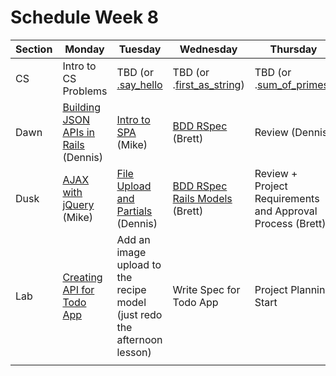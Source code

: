 # Schedule Week 8

| Section |                                                   Monday                                                  |                                                         Tuesday                                                          |                                                               Wednesday                                                               |                                                              Thursday                                                             |                         Friday                        |
|---------|-----------------------------------------------------------------------------------------------------------|--------------------------------------------------------------------------------------------------------------------------|---------------------------------------------------------------------------------------------------------------------------------------|-----------------------------------------------------------------------------------------------------------------------------------|-------------------------------------------------------|
| CS      | Intro to CS Problems                                                                                      | TBD (or [.say_hello](https://github.com/Curriculum-Resources/curriculum/blob/master/problem_solving/medium/say_hello.rb) | TBD (or .[first_as_string](https://github.com/Curriculum-Resources/curriculum/blob/master/problem_solving/medium/first_as_string.rb)) | TBD (or .[sum_of_primes](https://github.com/Curriculum-Resources/curriculum/blob/master/problem_solving/medium/sum_of_primes.rb)) | Collaborating with Git                                |
| Dawn    | [Building JSON APIs in Rails](../lectures/week-08/_1_monday/README.md) (Dennis)                           | [Intro to SPA](https://github.com/sf-wdi-17/notes/tree/master/lectures/week-08/_2_tuesday/dawn) (Mike)                   | [BDD RSpec](../lectures/week-08/_3_wednesday/dawn/README.md) (Brett)                                                                  | Review (Dennis)                                                                                                                   | Proj. Mgmt.: Wireframing, MVPs and Milestones (Brett) |
| Dusk    | [AJAX with jQuery](https://github.com/sf-wdi-17/notes/tree/master/lectures/week-08/_1_monday/dusk) (Mike) | [File Upload and Partials](../lectures/week-08/_2_tuesday/dusk/README.md) (Dennis)                                       | [BDD RSpec Rails Models](https://github.com/sf-wdi-17/rspec_rails_example) (Brett)                                                    | Review + Project Requirements and Approval Process (Brett)                                                                        | Project Start                                         |
| Lab     | [Creating API for Todo App](../assignments/week-08/_1_monday/todo_api.md)                                 | Add an image upload to the recipe model (just redo the afternoon lesson)                                                 | Write Spec for  Todo App                                                                                                              | Project Planning Start                                                                                                            | Project Start                                         |
|         |                                                                                                           |                                                                                                                          |                                                                                                                                       |                                                                                                                                   |                                                       |

